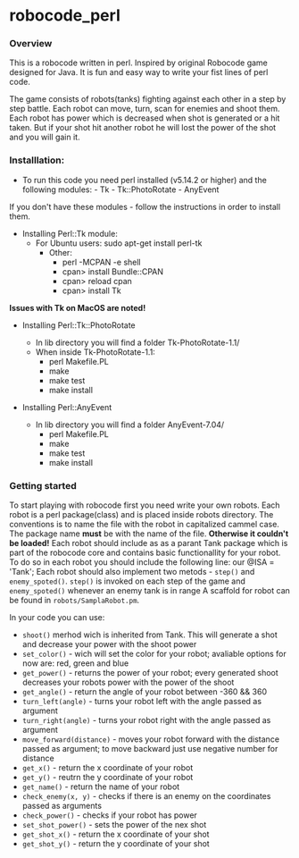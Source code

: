 # robocode_perl

### Overview

This is a robocode written in perl. Inspired by original Robocode game designed for Java.
It is fun and easy way to write your fist lines of perl code.

The game consists of robots(tanks) fighting against each other in a step by step battle. 
Each robot can move, turn, scan for enemies and shoot them. Each robot has power which is
decreased when shot is generated or a hit taken. But if your shot hit another robot he will
lost the power of the shot and you will gain it.

### Installlation:

- To run this code you need perl installed (v5.14.2 or higher) and the following modules:
		- Tk 
		- Tk::PhotoRotate
		- AnyEvent
	
If you don't have these modules - follow the instructions in order to install them.

- Installing Perl::Tk module:
  - For Ubuntu users: sudo apt-get install perl-tk
	- Other:
		- perl -MCPAN -e shell
		- cpan> install Bundle::CPAN
		- cpan> reload cpan
		- cpan> install Tk
 
 **Issues with Tk on MacOS are noted!**

- Installing Perl::Tk::PhotoRotate
	- In lib directory you will find a folder Tk-PhotoRotate-1.1/
	- When inside Tk-PhotoRotate-1.1:
		- perl Makefile.PL
		- make
		- make test
		- make install


- Installing Perl::AnyEvent
	- In lib directory you will find a folder AnyEvent-7.04/
		- perl Makefile.PL
		- make
		- make test
		- make install

### Getting started

To start playing with robocode first you need write your own robots. Each robot is a perl package(class)
and is placed inside robots directory. The conventions is to name the file with the robot in capitalized
cammel case. The package name **must** be with the name of the file. **Otherwise it couldn't be loaded!**
Each robot should include as as a parant Tank package which is part of the robocode core and contains basic
functionallity for your robot. To do so in each robot you should include the following line:
     our @ISA = 'Tank';
Each robot should also implement two metods - `step()` and `enemy_spoted()`.
`step()` is invoked on each step of the game and `enemy_spoted()` whenever an enemy tank is in range
A scaffold for robot can be found in `robots/SamplaRobot.pm`.

In your code you can use: 

- `shoot()` merhod wich is inherited from Tank. This will generate a shot and decrease
your power with the shoot power
- `set_color()` - wich will set the color for your robot; avaliable options for now are: red, green and blue
- `get_power()` - returns the power of your robot; every generated shoot decreases your robots power with the power of the shoot
- `get_angle()` - return the angle of your robot between -360 && 360
- `turn_left(angle)` - turns your robot left with the angle passed as argument
- `turn_right(angle)` - turns your robot right with the angle passed as argument
- `move_forward(distance)` - moves your robot forward with the distance passed as argument; to move backward just use negative number for distance
- `get_x()` - return the x coordinate of your robot
- `get_y()` - reutrn the y coordinate of your robot
- `get_name()` - return the name of your robot
- `check_enemy(x, y)` - checks if there is an enemy on the coordinates passed as arguments
- `check_power()` - checks if your robot has power
- `set_shot_power()` - sets the power of the nex shot
- `get_shot_x()` - return the x coordinate of your shot
- `get_shot_y()` - return the y coordinate of your shot
 
